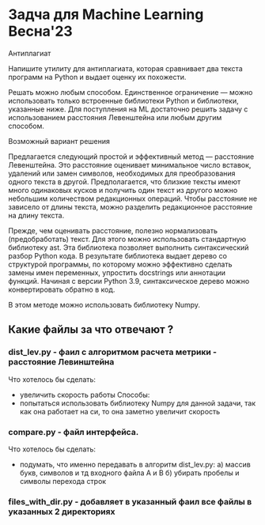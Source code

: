 # Задча для Machine Learning Весна'23

Антиплагиат

Напишите утилиту для антиплагиата, которая сравнивает два текста программ на Python и выдает оценку их похожести.

Решать можно любым способом. Единственное ограничение — можно использовать только встроенные библиотеки Python и библиотеки, указанные ниже. Для поступления на ML достаточно решить задачу с использованием расстояния Левенштейна или любым другим способом.


Возможный вариант решения

Предлагается следующий простой и эффективный метод — расстояние Левенштейна. Это расстояние оценивает минимальное число вставок, удалений или замен символов, необходимых для преобразования одного текста в другой. Предполагается, что близкие тексты имеют много одинаковых кусков и получить один текст из другого можно небольшим количеством редакционных операций. Чтобы расстояние не зависело от длины текста, можно разделить редакционное расстояние на длину текста.

Прежде, чем оценивать расстояние, полезно нормализовать (предобработать) текст. Для этого можно использовать стандартную библиотеку ast. Эта библиотека позволяет выполнить синтаксический разбор Python кода. В результате библиотека выдает дерево со структурой программы, по которому можно эффективно сделать замены имен переменных, упростить docstrings или аннотации функций. Начиная с версии Python 3.9, синтаксическое дерево можно конвертировать обратно в код. 

В этом методе можно использовать библиотеку Numpy.

## Какие файлы за что отвечают ?

### dist_lev.py - фаил с алгоритмом расчета метрики - расстояние Левинштейна
Что хотелось бы сделать:
- увеличить скорость работы
Способы:
- попытаться использовать библиотеку Numpy для данной задачи, так как она работает на си, то она заметно увеличит скорость

### compare.py - файл интерфейса.
Что хотелось бы сделать:
- подумать, что именно передавать в алгоритм dist_lev.py:
a) массив букв, символов и тд входного файла A и B
б) убирать пробелы и символы перехода строк 

### files_with_dir.py - добавляет в указанный фаил все файлы в указанных 2 директориях 
